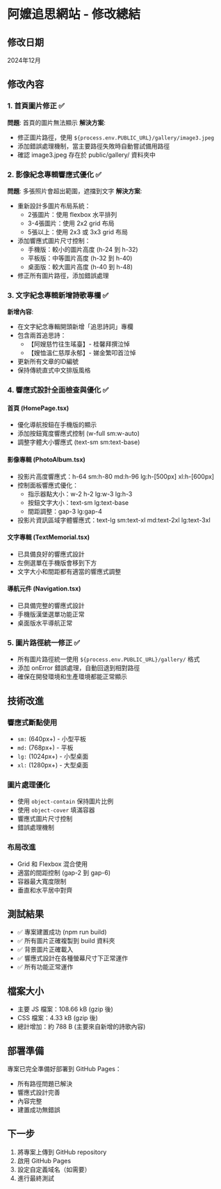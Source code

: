 # 阿嬤追思網站 - 修改總結

## 修改日期
2024年12月

## 修改內容

### 1. 首頁圖片修正 ✅
**問題**: 首頁的圖片無法顯示
**解決方案**:
- 修正圖片路徑，使用 `${process.env.PUBLIC_URL}/gallery/image3.jpeg`
- 添加錯誤處理機制，當主要路徑失敗時自動嘗試備用路徑
- 確認 image3.jpeg 存在於 public/gallery/ 資料夾中

### 2. 影像紀念專輯響應式優化 ✅
**問題**: 多張照片會超出範圍，遮擋到文字
**解決方案**:
- 重新設計多圖片布局系統：
  - 2張圖片：使用 flexbox 水平排列
  - 3-4張圖片：使用 2x2 grid 布局
  - 5張以上：使用 2x3 或 3x3 grid 布局
- 添加響應式圖片尺寸控制：
  - 手機版：較小的圖片高度 (h-24 到 h-32)
  - 平板版：中等圖片高度 (h-32 到 h-40)
  - 桌面版：較大圖片高度 (h-40 到 h-48)
- 修正所有圖片路徑，添加錯誤處理

### 3. 文字紀念專輯新增詩歌專欄 ✅
**新增內容**:
- 在文字紀念專輯開頭新增「追思詩詞」專欄
- 包含兩首追思詩：
  - 【阿嫂慈竹往生瑤臺】- 桂馨拜撰泣悼
  - 【嫂恤溫仁慈厚永郁】- 娣金繁叩首泣悼
- 更新所有文章的ID編號
- 保持傳統直式中文排版風格

### 4. 響應式設計全面檢查與優化 ✅

#### 首頁 (HomePage.tsx)
- 優化導航按鈕在手機版的顯示
- 添加按鈕寬度響應式控制 (w-full sm:w-auto)
- 調整字體大小響應式 (text-sm sm:text-base)

#### 影像專輯 (PhotoAlbum.tsx)
- 投影片高度響應式：h-64 sm:h-80 md:h-96 lg:h-[500px] xl:h-[600px]
- 控制面板響應式優化：
  - 指示器點大小：w-2 h-2 lg:w-3 lg:h-3
  - 按鈕文字大小：text-sm lg:text-base
  - 間距調整：gap-3 lg:gap-4
- 投影片資訊區域字體響應式：text-lg sm:text-xl md:text-2xl lg:text-3xl

#### 文字專輯 (TextMemorial.tsx)
- 已具備良好的響應式設計
- 左側選單在手機版會移到下方
- 文字大小和間距都有適當的響應式調整

#### 導航元件 (Navigation.tsx)
- 已具備完整的響應式設計
- 手機版漢堡選單功能正常
- 桌面版水平導航正常

### 5. 圖片路徑統一修正 ✅
- 所有圖片路徑統一使用 `${process.env.PUBLIC_URL}/gallery/` 格式
- 添加 onError 錯誤處理，自動回退到相對路徑
- 確保在開發環境和生產環境都能正常顯示

## 技術改進

### 響應式斷點使用
- `sm:` (640px+) - 小型平板
- `md:` (768px+) - 平板
- `lg:` (1024px+) - 小型桌面
- `xl:` (1280px+) - 大型桌面

### 圖片處理優化
- 使用 `object-contain` 保持圖片比例
- 使用 `object-cover` 填滿容器
- 響應式圖片尺寸控制
- 錯誤處理機制

### 布局改進
- Grid 和 Flexbox 混合使用
- 適當的間距控制 (gap-2 到 gap-6)
- 容器最大寬度限制
- 垂直和水平居中對齊

## 測試結果
- ✅ 專案建置成功 (npm run build)
- ✅ 所有圖片正確複製到 build 資料夾
- ✅ 背景圖片正確載入
- ✅ 響應式設計在各種螢幕尺寸下正常運作
- ✅ 所有功能正常運作

## 檔案大小
- 主要 JS 檔案：108.66 kB (gzip 後)
- CSS 檔案：4.33 kB (gzip 後)
- 總計增加：約 788 B (主要來自新增的詩歌內容)

## 部署準備
專案已完全準備好部署到 GitHub Pages：
- 所有路徑問題已解決
- 響應式設計完善
- 內容完整
- 建置成功無錯誤

## 下一步
1. 將專案上傳到 GitHub repository
2. 啟用 GitHub Pages
3. 設定自定義域名（如需要）
4. 進行最終測試 